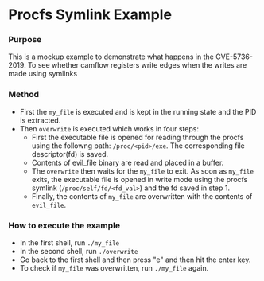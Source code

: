 # Procfs Symlink Example
### Purpose
This is a mockup example to demonstrate what happens in the CVE-5736-2019. To see whether camflow registers write edges when the writes are made using symlinks

### Method
- First the `my_file` is executed and is kept in the running state and the PID is extracted.
- Then `overwrite` is executed which works in four steps:
    - First the executable file is opened for reading through the procfs using the followng path: `/proc/<pid>/exe`. The corresponding file descriptor(fd) is saved.
    - Contents of evil_file binary are read and placed in a buffer.
    - The `overwrite` then waits for the `my_file` to exit. As soon as `my_file` exits, the executable file is opened in write mode using the procfs symlink (`/proc/self/fd/<fd_val>`) and the fd saved in step 1.
    - Finally, the contents of `my_file` are overwritten with the contents of `evil_file`.
      

### How to execute the example
- In the first shell, run `./my_file`
- In the second shell, run `./overwrite`
- Go back to the first shell and then press "e" and then hit the enter key.
- To check if `my_file` was overwritten, run `./my_file` again.
